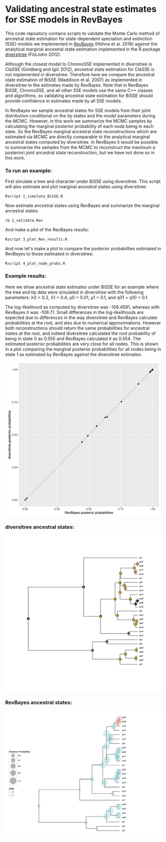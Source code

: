 
# Validating ancestral state estimates for SSE models in RevBayes

This code repository 
contains scripts to validate the Monte Carlo method of
ancestral state estimation for state-dependent speciation and extinction (SSE) models
we implemented in [RevBayes](http://revbayes.com) (H&ouml;hna et al. 2016) against the
analytical marginal ancestral state estimation
implemented in the R package [diversitree](http://www.zoology.ubc.ca/prog/diversitree/) (FitzJohn 2012).

Although the closest model to ChromoSSE implemented in diversitree
is ClaSSE (Goldberg and Igi&#263; 2012), ancestral state estimation for ClaSSE is not implemented in diversitree.
Therefore here we compare the ancestral state estimation of BiSSE (Maddison et al. 2007) as implemented
in diversitree to the estimates made by RevBayes. Note that in RevBayes BiSSE,
ChromoSSE, and all other SSE models use the same C++ classes and algorithms,
so validating ancestral state estimation for BiSSE should provide confidence
in estimates made by all SSE models.

In RevBayes we sample ancestral states for SSE models
from their joint distribution
conditional on the tip states and the model parameters during the MCMC.
However, in this work we summarize the MCMC samples by calculating the
marginal posterior probability of each node being in each state.
So the RevBayes marginal ancestral state reconstructions which are
estimated via MCMC are directly comparable to the
analytical marginal ancestral states computed by diversitree.
In RevBayes it would be possible to summarize the samples from the MCMC
to reconstruct the maximum a posteriori joint ancestral state reconstruction,
but we have not done so in this work.


### To run an example:

First simulate a tree and character under BiSSE using diversitree. This script will also estimate 
and plot marginal ancestral states using diversitree:

```
Rscript 1_simulate_BiSSE.R
```

Now estimate ancestral states using RevBayes and summarize the marginal ancestral states:

```
rb 2_validate.Rev
```

And make a plot of the RevBayes results:

```
Rscript 3_plot_Rev_results.R
```

And now let's make a plot to compare the posterior probabilties estimated
in RevBayes to those estimated in diversitree:

```
Rscript 4_plot_node_probs.R
```

### Example results:

Here we show ancestral state estimates under BiSSE for an example where
the tree and tip data were simulated in diversitree with the following parameters:
λ0 = 0.2, λ1 = 0.4, µ0 = 0.01, µ1 = 0.1, 
and q01 = q10 = 0.1.

The log-likelihood as computed by diversitree was -109.4591,
whereas with RevBayes it was -109.71.
Small differences in the log-likelihoods are expected due to differences
in the way diversitree and RevBayes calculate probabilities at the root,
and also due to numerical approximations.
However both reconstructions should return the same probabilities 
for ancestral states at the root, and indeed
diversitree calculated the root probability of being in state 0 as 0.555
and RevBayes calculated it as 0.554. 
The estimated posterior probabilities are very close for all nodes.
This is shown in a plot comparing
the marginal posterior probabilities for all nodes being in state 1 
as estimated by RevBayes against the diversitree estimates:

<p align="center">
<img src="results/posteriors_plot.jpg" width="500px"/>
</p>

### diversitree ancestral states:

<p align="center">
<img src="results/diversitree_ancestral_states.jpg" width="700px"/>
</p>

### RevBayes ancestral states:

![RevBayes plot](results/revbayes_ancestral_states.jpg)

